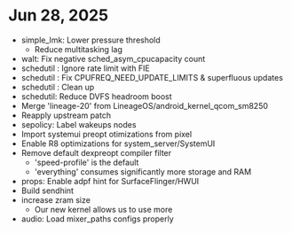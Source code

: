 # Jun 28, 2025
+ simple_lmk: Lower pressure threshold 
  - Reduce multitasking lag
+ walt: Fix negative sched_asym_cpucapacity count
+ schedutil : Ignore rate limit with FIE
+ schedutil : Fix CPUFREQ_NEED_UPDATE_LIMITS & superfluous updates
+ schedutil : Clean up
+ schedutil: Reduce DVFS headroom boost
+ Merge 'lineage-20' from LineageOS/android_kernel_qcom_sm8250
+ Reapply upstream patch
+ sepolicy: Label wakeups nodes
+ Import systemui preopt otimizations from pixel
+ Enable R8 optimizations for system_server/SystemUI
+ Remove default dexpreopt compiler filter
  - 'speed-profile' is the default
  - 'everything' consumes significantly more storage and RAM
+ props: Enable adpf hint for SurfaceFlinger/HWUI
+ Build sendhint
+ increase zram size
  + Our new kernel allows us to use more
+ audio: Load mixer_paths configs properly
